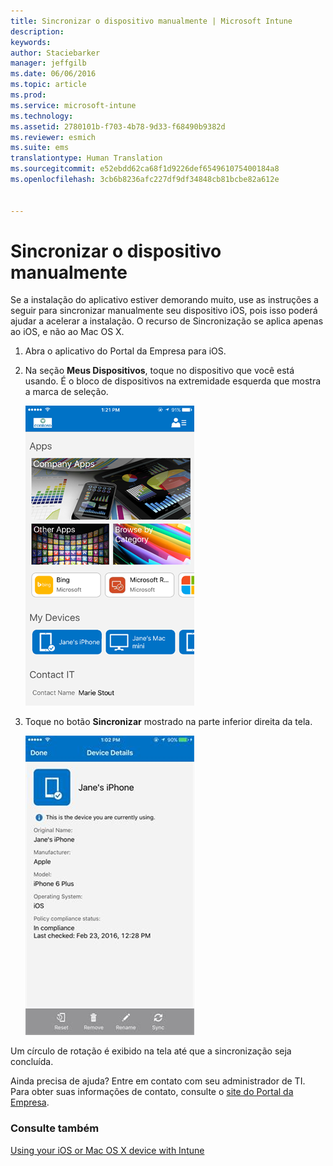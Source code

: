 ```yaml
---
title: Sincronizar o dispositivo manualmente | Microsoft Intune
description: 
keywords: 
author: Staciebarker
manager: jeffgilb
ms.date: 06/06/2016
ms.topic: article
ms.prod: 
ms.service: microsoft-intune
ms.technology: 
ms.assetid: 2780101b-f703-4b78-9d33-f68490b9382d
ms.reviewer: esmich
ms.suite: ems
translationtype: Human Translation
ms.sourcegitcommit: e52ebdd62ca68f1d9226def654961075400184a8
ms.openlocfilehash: 3cb6b8236afc227df9df34848cb81bcbe82a612e


---
```



# Sincronizar o dispositivo manualmente

Se a instalação do aplicativo estiver demorando muito, use as instruções a seguir para sincronizar manualmente seu dispositivo iOS, pois isso poderá ajudar a acelerar a instalação. O recurso de Sincronização se aplica apenas ao iOS, e não ao Mac OS X.

1. Abra o aplicativo do Portal da Empresa para iOS.

2. Na seção **Meus Dispositivos**, toque no dispositivo que você está usando. É o bloco de dispositivos na extremidade esquerda que mostra a marca de seleção.

    ![ios-sync-1-comp-portal-apps](./media/ios-sync-1-comp-portal-apps.png)

3.  Toque no botão **Sincronizar** mostrado na parte inferior direita da tela.

    ![ios-sync-2-sync-button](./media/ios-sync-2-sync-button.png)

Um círculo de rotação é exibido na tela até que a sincronização seja concluída.

Ainda precisa de ajuda? Entre em contato com seu administrador de TI. Para obter suas informações de contato, consulte o [site do Portal da Empresa](http://portal.manage.microsoft.com).

### Consulte também
[Using your iOS or Mac OS X device with Intune](using-your-ios-or-mac-os-x-device-with-intune.md)


<!--HONumber=Jun16_HO4-->


